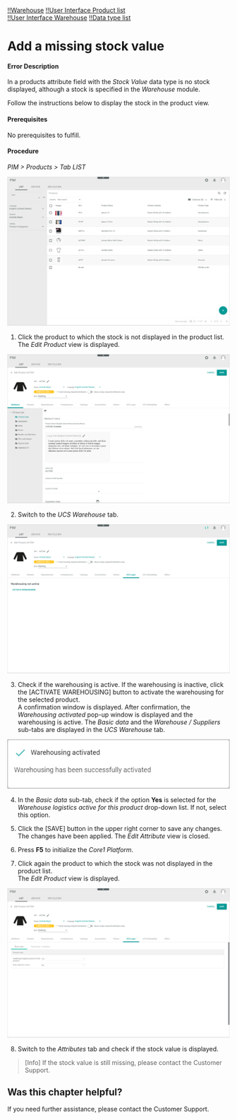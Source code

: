 [!!Warehouse](../../RetailSuiteWarehousing/Overview/01_General.md)
[!!User Interface Product list](../UserInterface/02a_List.md)   
[!!User Interface Warehouse](../../RetailSuiteWarehousing/UserInterface/00_UserInterface.md)
[!!Data type list](../UserInterface/04_DataTypeList.md)


# Add a missing stock value

#### Error Description

In a products attribute field with the *Stock Value* data type is no stock displayed, although a stock is specified in the *Warehouse* module.

Follow the instructions below to display the stock in the product view.

#### Prerequisites

No prerequisites to fulfill.

#### Procedure
*PIM > Products > Tab LIST*

![Products](../../Assets/Screenshots/PIM/Products/List/Products.png "[Products]")

1. Click the product to which the stock is not displayed in the product list.
  The *Edit Product* view is displayed.

  ![Attributes](../../Assets/Screenshots/PIM/Products/List/Attributes/AttributesEdit.png "[Attributes]")

2. Switch to the *UCS Warehouse* tab.   

  ![UCS Warehouse](../../Assets/Screenshots/PIM/Products/List/UCSWarehouse/WarehousingNotActive.png "[UCS Warehouse]")

3. Check if the warehousing is active. If the warehousing is inactive, click the [ACTIVATE WAREHOUSING] button to activate the warehousing for the selected product.   
  A confirmation window is displayed. After confirmation, the *Warehousing activated* pop-up window is displayed and the warehousing is active. The *Basic data* and the *Warehouse / Suppliers* sub-tabs are displayed in the *UCS Warehouse* tab.

  ![Warehousing activated](../../Assets/Screenshots/PIM/Products/List/UCSWarehouse/WarehousingActivated.png "[Warehousing activated]")

4. In the *Basic data* sub-tab, check if the option **Yes** is selected for the *Warehouse logistics active for this product* drop-down list. If not, select this option.

5. Click the [SAVE] button in the upper right corner to save any changes.   
  The changes have been applied. The *Edit Attribute* view is closed.

6. Press **F5** to initialize the *Core1 Platform*.

7. Click again the product to which the stock was not displayed in the product list.   
  The *Edit Product* view is displayed.

  ![UCS Warehouse](../../Assets/Screenshots/PIM/Products/List/UCSWarehouse/UCSWarehouseEdit.png "[UCS Warehouse]")

8. Switch to the *Attributes* tab and check if the stock value is displayed.

  > [Info] If the stock value is still missing, please contact the Customer Support.    



## Was this chapter helpful?

If you need further assistance, please contact the Customer Support.

